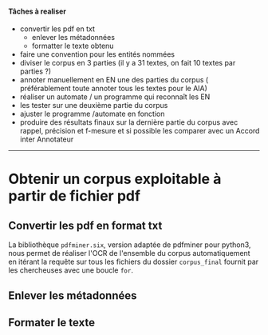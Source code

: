 #### Tâches à realiser 
- convertir les pdf en txt
  - enlever les métadonnées
  - formatter le texte obtenu
- faire une convention pour les entités nommées
- diviser le corpus en 3 parties (il y a 31 textes, on fait 10 textes par parties ?)
- annoter manuellement en EN une des parties du corpus ( préférablement toute annoter tous les textes pour le AIA)
- réaliser un automate / un programme qui reconnaît les EN
- les tester sur une deuxième partie du corpus 
- ajuster le programme /automate en fonction
- produire des résultats finaux sur la dernière partie du corpus avec rappel, précision et f-mesure et si possible les comparer avec un Accord inter Annotateur

***********
# Obtenir un corpus exploitable à partir de fichier pdf
## Convertir les pdf en format txt

La bibliothèque `pdfminer.six`, version adaptée de pdfminer pour python3, nous permet de réaliser l'OCR de l'ensemble du corpus automatiquement en itérant la requête sur tous les fichiers du dossier `corpus_final` fournit par les chercheuses avec une boucle `for`.

## Enlever les métadonnées 

## Formater le texte
